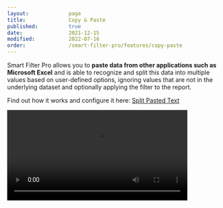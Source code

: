 ```yaml
---
layout:             page
title:              Copy & Paste
published:          true
date:               2021-12-15
modified:           2022-07-16
order:              /smart-filter-pro/features/copy-paste
---
```


Smart Filter Pro allows you to **paste data from other applications such as Microsoft Excel** and is able to recognize and split this data into multiple values based on user-defined options, ignoring values that are not in the underlying dataset and optionally applying the filter to the report.

Find out how it works and configure it here: [Split Pasted Text](../options/mode/split-pasted-text.md)

<video src="images/copy-paste.mp4" autoplay="true" loop="true" width="420"></video>